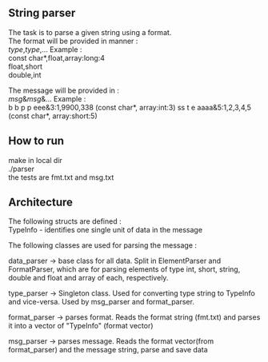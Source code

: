 ## String parser

The task is to parse a given string using a format.  
The format will be provided in manner :   
*type*,*type*,...
Example :  
const char*,float,array:long:4  
float,short  
double,int  

The message will be provided in :  
*msg*&*msg*&...
Example :  
b b p p eee&3:1,9900,338  (const char*, array:int:3)
ss t e aaaa&5:1,2,3,4,5  (const char*, array:short:5)


## How to run
make in local dir  
./parser  
the tests are fmt.txt and msg.txt  


## Architecture
The following structs are defined :  
TypeInfo - identifies one single unit of data in the message  

The following classes are used for parsing the message :

data_parser  -> base class for all data. Split in ElementParser and FormatParser, which are for parsing elements of type int, short, string, double and float and array of each, respectively.  

type_parser -> Singleton class. Used for converting type string to TypeInfo and vice-versa.  Used by msg_parser and format_parser.  

format_parser -> parses format. Reads the format string (fmt.txt) and parses it into a vector of "TypeInfo" (format vector)  

msg_parser -> parses message. Reads the format vector(from format_parser) and the message string, parse and save data  